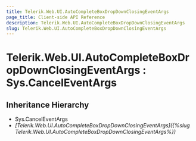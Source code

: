 ```yaml
---
title: Telerik.Web.UI.AutoCompleteBoxDropDownClosingEventArgs
page_title: Client-side API Reference
description: Telerik.Web.UI.AutoCompleteBoxDropDownClosingEventArgs
slug: Telerik.Web.UI.AutoCompleteBoxDropDownClosingEventArgs
---
```


# Telerik.Web.UI.AutoCompleteBoxDropDownClosingEventArgs : Sys.CancelEventArgs

## Inheritance Hierarchy

* Sys.CancelEventArgs
* *[Telerik.Web.UI.AutoCompleteBoxDropDownClosingEventArgs]({%slug Telerik.Web.UI.AutoCompleteBoxDropDownClosingEventArgs%})*